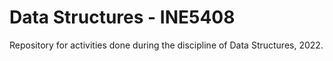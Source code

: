 # Data Structures - INE5408
Repository for activities done during the discipline of Data Structures, 2022.

